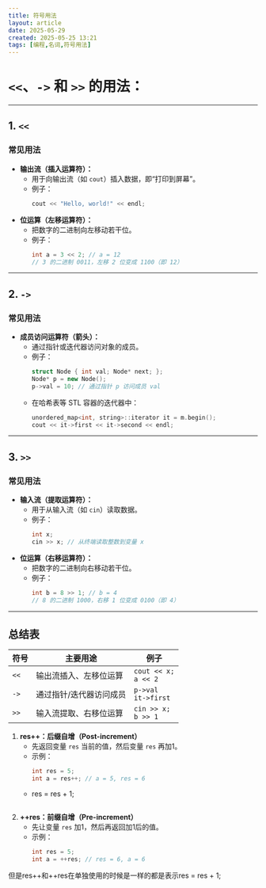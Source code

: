 ```yaml
---
title: 符号用法
layout: article
date: 2025-05-29
created: 2025-05-25 13:21
tags: [编程,名词,符号用法]
---
```

#  `<<`、`->` 和 `>>` 的用法：

---

## 1. `<<`

### 常见用法
- **输出流（插入运算符）：**
  - 用于向输出流（如 `cout`）插入数据，即“打印到屏幕”。
  - 例子：  
    ```cpp
    cout << "Hello, world!" << endl;
    ```
- **位运算（左移运算符）：**
  - 把数字的二进制向左移动若干位。
  - 例子：  
    ```cpp
    int a = 3 << 2; // a = 12
    // 3 的二进制 0011，左移 2 位变成 1100（即 12）
    ```

---

## 2. `->`

### 常见用法
- **成员访问运算符（箭头）：**
  - 通过指针或迭代器访问对象的成员。
  - 例子：  
    ```cpp
    struct Node { int val; Node* next; };
    Node* p = new Node();
    p->val = 10; // 通过指针 p 访问成员 val
    ```
  - 在哈希表等 STL 容器的迭代器中：
    ```cpp
    unordered_map<int, string>::iterator it = m.begin();
    cout << it->first << it->second << endl;
    ```

---

## 3. `>>`

### 常见用法
- **输入流（提取运算符）：**
  - 用于从输入流（如 `cin`）读取数据。
  - 例子：  
    ```cpp
    int x;
    cin >> x; // 从终端读取整数到变量 x
    ```
- **位运算（右移运算符）：**
  - 把数字的二进制向右移动若干位。
  - 例子：  
    ```cpp
    int b = 8 >> 1; // b = 4
    // 8 的二进制 1000，右移 1 位变成 0100（即 4）
    ```

---

## 总结表

| 符号   | 主要用途                     | 例子                   |
|--------|------------------------------|------------------------|
| `<<`   | 输出流插入、左移位运算       | `cout << x;`<br>`a << 2` |
| `->`   | 通过指针/迭代器访问成员      | `p->val`<br>`it->first`  |
| `>>`   | 输入流提取、右移位运算       | `cin >> x;`<br>`b >> 1`  |



1. **res++：后缀自增（Post-increment）**
   - 先返回变量 `res` 当前的值，然后变量 `res` 再加1。
   - 示例：
     ```cpp
     int res = 5;
     int a = res++; // a = 5, res = 6
   - res = res + 1;
     ```

2. **++res：前缀自增（Pre-increment）**
   - 先让变量 `res` 加1，然后再返回加1后的值。
   - 示例：
     ```cpp
     int res = 5;
     int a = ++res; // res = 6, a = 6
     ```
但是res++和++res在单独使用的时候是一样的都是表示res = res + 1;